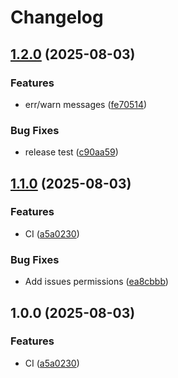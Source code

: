 # Changelog

## [1.2.0](https://github.com/sruon/captain/compare/v1.1.0...v1.2.0) (2025-08-03)


### Features

* err/warn messages ([fe70514](https://github.com/sruon/captain/commit/fe70514806710def2779945fc37fb4d5217e83a3))


### Bug Fixes

* release test ([c90aa59](https://github.com/sruon/captain/commit/c90aa59376b8c593a2fb5aaeb13e82c3f19d0f2a))

## [1.1.0](https://github.com/sruon/captain/compare/v1.0.0...v1.1.0) (2025-08-03)


### Features

* CI ([a5a0230](https://github.com/sruon/captain/commit/a5a0230978eed2a05e9ead886ecf0f0262ebabd7))


### Bug Fixes

* Add issues permissions ([ea8cbbb](https://github.com/sruon/captain/commit/ea8cbbb8a05493c663f4ee94ac23af2e083d2098))

## 1.0.0 (2025-08-03)


### Features

* CI ([a5a0230](https://github.com/sruon/captain/commit/a5a0230978eed2a05e9ead886ecf0f0262ebabd7))
